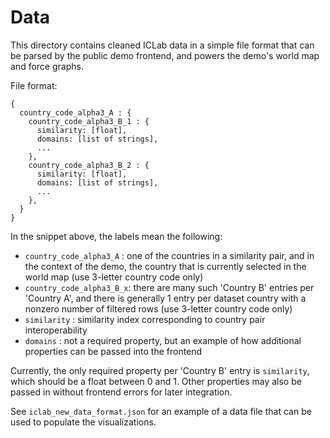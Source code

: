 # Data

This directory contains cleaned ICLab data in a simple file format that can be parsed by the public demo frontend, and powers the demo's world map and force graphs.

File format:
```
{
  country_code_alpha3_A : {
    country_code_alpha3_B_1 : {
      similarity: [float],
      domains: [list of strings],
      ...
    },
    country_code_alpha3_B_2 : {
      similarity: [float],
      domains: [list of strings],
      ...
    },
  }
}
```

In the snippet above, the labels mean the following:
- `country_code_alpha3_A` : one of the countries in a similarity pair, and in the context of the demo, the country that is currently selected in the world map (use 3-letter country code only)
- `country_code_alpha3_B_x`: there are many such 'Country B' entries per 'Country A', and there is generally 1 entry per dataset country with a nonzero number of filtered rows (use 3-letter country code only)
- `similarity` : similarity index corresponding to country pair interoperability
- `domains` : not a required property, but an example of how additional properties can be passed into the frontend

Currently, the only required property per 'Country B' entry is `similarity`, which should be a float between 0 and 1. Other properties may also be passed in without frontend errors for later integration.

See `iclab_new_data_format.json` for an example of a data file that can be used to populate the visualizations.
